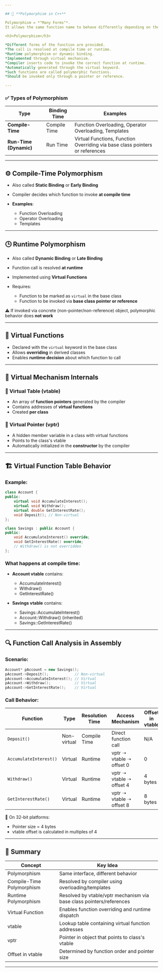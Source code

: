 ```yaml
---

## 🔁 **Polymorphism in C++**

Polymorphism = *"Many Forms"*.
It allows the same function name to behave differently depending on the object invoking it.

<h3>Polymorphism</h3>
 
*Different forms of the function are provided.
*The call is resolved at compile time or runtime.
*Runtime polymorphism or dynamic binding.
*Implemented through virtual mechanism.
*Compiler inserts code to invoke the correct function at runtime.
*Automatically generated through the virtual keyword.
*Such functions are called polymorphic functions.
*Should be invoked only through a pointer or reference.
 
---
```


### ✅ **Types of Polymorphism**

| Type                   | Binding Time | Examples                                                                     |
| ---------------------- | ------------ | ---------------------------------------------------------------------------- |
| **Compile-Time**       | Compile Time | Function Overloading, Operator Overloading, Templates                        |
| **Run-Time (Dynamic)** | Run Time     | Virtual Functions, Function Overriding via base class pointers or references |

---

## ⚙️ **Compile-Time Polymorphism**

* Also called **Static Binding** or **Early Binding**
* Compiler decides which function to invoke **at compile time**
* **Examples**:

  * Function Overloading
  * Operator Overloading
  * Templates

---

## 🕒 **Runtime Polymorphism**

* Also called **Dynamic Binding** or **Late Binding**
* Function call is resolved **at runtime**
* Implemented using **Virtual Functions**
* Requires:

  * Function to be marked as `virtual` in the base class
  * Function to be invoked via **base class pointer or reference**

⚠️ If invoked via concrete (non-pointer/non-reference) object, polymorphic behavior does **not work**

---

## 🔑 **Virtual Functions**

* Declared with the `virtual` keyword in the base class
* Allows **overriding** in derived classes
* Enables **runtime decision** about which function to call

---

## 🧠 **Virtual Mechanism Internals**

### 🔹 Virtual Table (vtable)

* An array of **function pointers** generated by the compiler
* Contains addresses of **virtual functions**
* Created **per class**

### 🔹 Virtual Pointer (vptr)

* A hidden member variable in a class with virtual functions
* Points to the class's vtable
* Automatically initialized in the **constructor** by the compiler

---

## 🏗️ Virtual Function Table Behavior

### Example:

```cpp
class Account {
public:
    virtual void AccumulateInterest();
    virtual void Withdraw();
    virtual double GetInterestRate();
    void Deposit(); // Non-virtual
};

class Savings : public Account {
public:
    void AccumulateInterest() override;
    void GetInterestRate() override;
    // Withdraw() is not overridden
};
```

### What happens at compile time:

* **Account vtable** contains:

  * AccumulateInterest()
  * Withdraw()
  * GetInterestRate()
* **Savings vtable** contains:

  * Savings::AccumulateInterest()
  * Account::Withdraw() (inherited)
  * Savings::GetInterestRate()

---

## 🔍 Function Call Analysis in Assembly

### Scenario:

```cpp
Account* pAccount = new Savings();
pAccount->Deposit();            // Non-virtual
pAccount->AccumulateInterest(); // Virtual
pAccount->Withdraw();           // Virtual
pAccount->GetInterestRate();    // Virtual
```

### Call Behavior:

| Function               | Type        | Resolution Time | Access Mechanism         | Offset in vtable |
| ---------------------- | ----------- | --------------- | ------------------------ | ---------------- |
| `Deposit()`            | Non-virtual | Compile Time    | Direct function call     | N/A              |
| `AccumulateInterest()` | Virtual     | Runtime         | vptr ➝ vtable ➝ offset 0 | 0                |
| `Withdraw()`           | Virtual     | Runtime         | vptr ➝ vtable ➝ offset 4 | 4 bytes          |
| `GetInterestRate()`    | Virtual     | Runtime         | vptr ➝ vtable ➝ offset 8 | 8 bytes          |

📌 On 32-bit platforms:

* Pointer size = 4 bytes
* vtable offset is calculated in multiples of 4

---

## 🧱 Summary

| Concept                   | Key Idea                                                             |
| ------------------------- | -------------------------------------------------------------------- |
| Polymorphism              | Same interface, different behavior                                   |
| Compile-Time Polymorphism | Resolved by compiler using overloading/templates                     |
| Runtime Polymorphism      | Resolved by vtable/vptr mechanism via base class pointers/references |
| Virtual Function          | Enables function overriding and runtime dispatch                     |
| vtable                    | Lookup table containing virtual function addresses                   |
| vptr                      | Pointer in object that points to class's vtable                      |
| Offset in vtable          | Determined by function order and pointer size                        |

---

